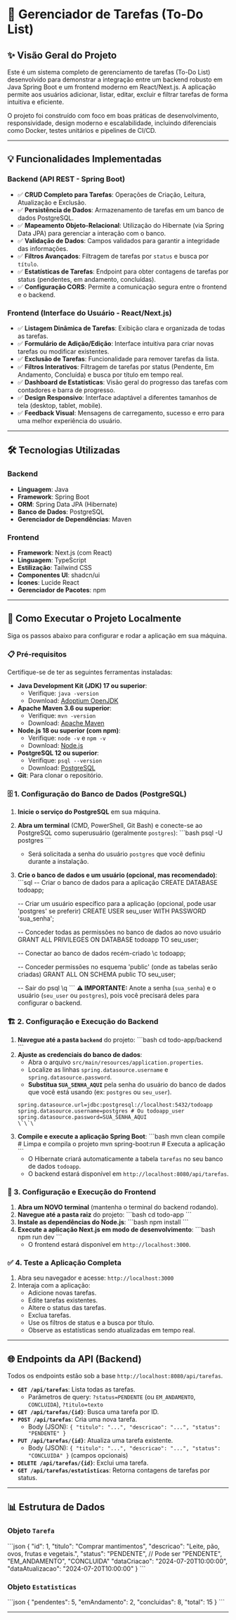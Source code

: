 # 📝 Gerenciador de Tarefas (To-Do List)

## ✨ Visão Geral do Projeto

Este é um sistema completo de gerenciamento de tarefas (To-Do List) desenvolvido para demonstrar a integração entre um backend robusto em Java Spring Boot e um frontend moderno em React/Next.js. A aplicação permite aos usuários adicionar, listar, editar, excluir e filtrar tarefas de forma intuitiva e eficiente.

O projeto foi construído com foco em boas práticas de desenvolvimento, responsividade, design moderno e escalabilidade, incluindo diferenciais como Docker, testes unitários e pipelines de CI/CD.

---

## 💡 Funcionalidades Implementadas

### Backend (API REST - Spring Boot)
-   ✅ **CRUD Completo para Tarefas**: Operações de Criação, Leitura, Atualização e Exclusão.
-   ✅ **Persistência de Dados**: Armazenamento de tarefas em um banco de dados PostgreSQL.
-   ✅ **Mapeamento Objeto-Relacional**: Utilização do Hibernate (via Spring Data JPA) para gerenciar a interação com o banco.
-   ✅ **Validação de Dados**: Campos validados para garantir a integridade das informações.
-   ✅ **Filtros Avançados**: Filtragem de tarefas por `status` e busca por `título`.
-   ✅ **Estatísticas de Tarefas**: Endpoint para obter contagens de tarefas por status (pendentes, em andamento, concluídas).
-   ✅ **Configuração CORS**: Permite a comunicação segura entre o frontend e o backend.

### Frontend (Interface do Usuário - React/Next.js)
-   ✅ **Listagem Dinâmica de Tarefas**: Exibição clara e organizada de todas as tarefas.
-   ✅ **Formulário de Adição/Edição**: Interface intuitiva para criar novas tarefas ou modificar existentes.
-   ✅ **Exclusão de Tarefas**: Funcionalidade para remover tarefas da lista.
-   ✅ **Filtros Interativos**: Filtragem de tarefas por status (Pendente, Em Andamento, Concluída) e busca por título em tempo real.
-   ✅ **Dashboard de Estatísticas**: Visão geral do progresso das tarefas com contadores e barra de progresso.
-   ✅ **Design Responsivo**: Interface adaptável a diferentes tamanhos de tela (desktop, tablet, mobile).
-   ✅ **Feedback Visual**: Mensagens de carregamento, sucesso e erro para uma melhor experiência do usuário.

---

## 🛠️ Tecnologias Utilizadas

### Backend
-   **Linguagem**: Java
-   **Framework**: Spring Boot
-   **ORM**: Spring Data JPA (Hibernate)
-   **Banco de Dados**: PostgreSQL
-   **Gerenciador de Dependências**: Maven

### Frontend
-   **Framework**: Next.js (com React)
-   **Linguagem**: TypeScript
-   **Estilização**: Tailwind CSS
-   **Componentes UI**: shadcn/ui
-   **Ícones**: Lucide React
-   **Gerenciador de Pacotes**: npm

---

## 🚀 Como Executar o Projeto Localmente

Siga os passos abaixo para configurar e rodar a aplicação em sua máquina.

### 📋 Pré-requisitos

Certifique-se de ter as seguintes ferramentas instaladas:

-   **Java Development Kit (JDK) 17 ou superior**:
    -   Verifique: `java -version`
    -   Download: [Adoptium OpenJDK](https://adoptium.net/)
-   **Apache Maven 3.6 ou superior**:
    -   Verifique: `mvn -version`
    -   Download: [Apache Maven](https://maven.apache.org/download.cgi)
-   **Node.js 18 ou superior (com npm)**:
    -   Verifique: `node -v` e `npm -v`
    -   Download: [Node.js](https://nodejs.org/)
-   **PostgreSQL 12 ou superior**:
    -   Verifique: `psql --version`
    -   Download: [PostgreSQL](https://www.postgresql.org/download/)
-   **Git**: Para clonar o repositório.

### 🗄️ 1. Configuração do Banco de Dados (PostgreSQL)

1.  **Inicie o serviço do PostgreSQL** em sua máquina.
2.  **Abra um terminal** (CMD, PowerShell, Git Bash) e conecte-se ao PostgreSQL como superusuário (geralmente `postgres`):
    \`\`\`bash
    psql -U postgres
    \`\`\`
    *   Será solicitada a senha do usuário `postgres` que você definiu durante a instalação.

3.  **Crie o banco de dados e um usuário (opcional, mas recomendado)**:
    \`\`\`sql
    -- Criar o banco de dados para a aplicação
    CREATE DATABASE todoapp;

    -- Criar um usuário específico para a aplicação (opcional, pode usar 'postgres' se preferir)
    CREATE USER seu_user WITH PASSWORD 'sua_senha';

    -- Conceder todas as permissões no banco de dados ao novo usuário
    GRANT ALL PRIVILEGES ON DATABASE todoapp TO seu_user;

    -- Conectar ao banco de dados recém-criado
    \c todoapp;

    -- Conceder permissões no esquema 'public' (onde as tabelas serão criadas)
    GRANT ALL ON SCHEMA public TO seu_user;

    -- Sair do psql
    \q
    \`\`\`
    **⚠️ IMPORTANTE:** Anote a senha (`sua_senha`) e o usuário (`seu_user` ou `postgres`), pois você precisará deles para configurar o backend.

### 🏗️ 2. Configuração e Execução do Backend

1.  **Navegue até a pasta `backend`** do projeto:
    \`\`\`bash
    cd todo-app/backend
    \`\`\`
2.  **Ajuste as credenciais do banco de dados**:
    *   Abra o arquivo `src/main/resources/application.properties`.
    *   Localize as linhas `spring.datasource.username` e `spring.datasource.password`.
    *   **Substitua `SUA_SENHA_AQUI`** pela senha do usuário do banco de dados que você está usando (ex: `postgres` ou `seu_user`).
    ```properties
    spring.datasource.url=jdbc:postgresql://localhost:5432/todoapp
    spring.datasource.username=postgres # Ou todoapp_user
    spring.datasource.password=SUA_SENHA_AQUI
    \`\`\`
3.  **Compile e execute a aplicação Spring Boot**:
    \`\`\`bash
    mvn clean compile # Limpa e compila o projeto
    mvn spring-boot:run # Executa a aplicação
    \`\`\`
    *   O Hibernate criará automaticamente a tabela `tarefas` no seu banco de dados `todoapp`.
    *   O backend estará disponível em `http://localhost:8080/api/tarefas`.

### 🎨 3. Configuração e Execução do Frontend

1.  **Abra um NOVO terminal** (mantenha o terminal do backend rodando).
2.  **Navegue até a pasta raiz** do projeto:
    \`\`\`bash
    cd todo-app
    \`\`\`
3.  **Instale as dependências do Node.js**:
    \`\`\`bash
    npm install
    \`\`\`
4.  **Execute a aplicação Next.js em modo de desenvolvimento**:
    \`\`\`bash
    npm run dev
    \`\`\`
    *   O frontend estará disponível em `http://localhost:3000`.

### ✅ 4. Teste a Aplicação Completa

1.  Abra seu navegador e acesse: `http://localhost:3000`
2.  Interaja com a aplicação:
    *   Adicione novas tarefas.
    *   Edite tarefas existentes.
    *   Altere o status das tarefas.
    *   Exclua tarefas.
    *   Use os filtros de status e a busca por título.
    *   Observe as estatísticas sendo atualizadas em tempo real.

---

## 🌐 Endpoints da API (Backend)

Todos os endpoints estão sob a base `http://localhost:8080/api/tarefas`.

-   **`GET /api/tarefas`**: Lista todas as tarefas.
    -   Parâmetros de query: `?status=PENDENTE` (ou `EM_ANDAMENTO`, `CONCLUIDA`), `?titulo=texto`
-   **`GET /api/tarefas/{id}`**: Busca uma tarefa por ID.
-   **`POST /api/tarefas`**: Cria uma nova tarefa.
    -   Body (JSON): `{ "titulo": "...", "descricao": "...", "status": "PENDENTE" }`
-   **`PUT /api/tarefas/{id}`**: Atualiza uma tarefa existente.
    -   Body (JSON): `{ "titulo": "...", "descricao": "...", "status": "CONCLUIDA" }` (campos opcionais)
-   **`DELETE /api/tarefas/{id}`**: Exclui uma tarefa.
-   **`GET /api/tarefas/estatisticas`**: Retorna contagens de tarefas por status.

---

## 📊 Estrutura de Dados

### Objeto `Tarefa`
\`\`\`json
{
  "id": 1,
  "titulo": "Comprar mantimentos",
  "descricao": "Leite, pão, ovos, frutas e vegetais.",
  "status": "PENDENTE", // Pode ser "PENDENTE", "EM_ANDAMENTO", "CONCLUIDA"
  "dataCriacao": "2024-07-20T10:00:00",
  "dataAtualizacao": "2024-07-20T10:00:00"
}
\`\`\`

### Objeto `Estatisticas`
\`\`\`json
{
  "pendentes": 5,
  "emAndamento": 2,
  "concluidas": 8,
  "total": 15
}
\`\`\`

---
